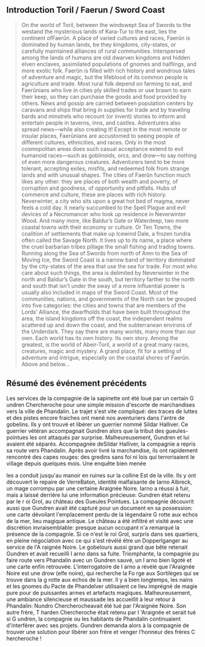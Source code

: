 ## Introduction Toril / Faerun / Sword Coast

> On the world of Toril, between the windswept Sea of Swords to the westand the mysterious lands of Kara-Tur to the east, lies the continent ofFaerûn. A place of varied cultures and races, Faerûn is dominated by human lands, be they kingdoms, city-states, or carefully maintained alliances of rural communities. Interspersed among the lands of humans are old dwarven kingdoms and hidden elven enclaves, assimilated populations of gnomes and halflings, and more exotic folk. Faerûn is filled with rich history and wondrous tales of adventure and magic, but the lifeblood of its common people is agriculture and trade. Most rural folk depend on farming to eat, and Faerûnians who live in cities ply skilled trades or use brawn to earn their keep, so they can purchase the goods and food provided by others. News and gossip are carried between population centers by caravans and ships that bring in supplies for trade and by traveling bards and minstrels who recount (or invent) stories to inform and entertain people in taverns, inns, and castles. Adventurers also spread news—while also creating it! Except in the most remote or insular places, Faerûnians are accustomed to seeing people of different cultures, ethnicities, and races. Only in the most cosmopolitan areas does such casual acceptance extend to evil humanoid races—such as goblinoids, orcs, and drow—to say nothing of even more dangerous creatures. Adventurers tend to be more tolerant, accepting exiles, misfits, and redeemed folk from strange lands and with unusual shapes. The cities of Faerûn function much likes any other: they are places of both wealth and poverty, of corruption and goodness, of opportunity and pitfalls.  Hubs of commerce and culture, these are places with rich history.  Neverwinter, a city who sits upon a great hot bed of magma, never feels a cold day.  It nearly succumbed to the Spell Plague and evil devices of a Necromancer who took up residence in Neverwinter Wood. And many more, like Baldur’s Gate or Waterdeep, two more coastal towns with their economy or culture.  Or Ten Towns, the coalition of settlements that make up Icewind Dale, a frozen tundra often called the    Savage North.  It lives up to its name, a place where the cruel barbarian tribes pillage the small fishing and trading towns. Running along the Sea of Swords from north of Amn to the Sea of Moving Ice, the Sword Coast is a narrow band of territory dominated by the city-states of the area that use the sea for trade. For most who care about such things, the area is delimited by Neverwinter in the north and Baldur’s Gate in the south, but territory farther to the north and south that isn’t under the sway of a more influential power is usually also included in maps of the Sword Coast. Most of the communities, nations, and governments of the North can be grouped into five categories: the cities and towns that are members of the Lords’ Alliance, the dwarfholds that have been built throughout the area, the island kingdoms off the coast, the independent realms scattered up and down the coast, and the subterranean environs of the Underdark. They say there are many worlds, many more than our own.  Each world has its own history.  Its own story.  Among the greatest, is the world of Abeir-Toril, a world of a great many races, creatures, magic and mystery.   A grand place, fit for a setting of adventure and intrigue, especially on the coastal shores of Faerûn.  Above and below...


## Résumé des événement précédents


​Les services de la compagnie de la sapinette ont été loué par un certain G​ undren Chercheroche​ pour une simple mission d'escorte de marchandises vers la ville de Phandalin.
​Le trajet s'est vite compliqué: des traces de luttes et des pistes encore fraiches ont mené nos aventuriers dans l'antre de gobelins. Ils y ont trouvé et libérer un guerrier nommé ​Sildar Halliver.​ Ce guerrier vétéran accompagnait Gundren alors que la tribut des gueules-pointues les ont attaqués par surprise. Malheureusement, Gundren et lui avaient été séparés.
​Accompagnée de ​Sildar Halliver,​ la compagnie a repris sa route vers Phandalin. Après avoir livré la marchandise, ils ont rapidement rencontré des capes rouges: des gredins sans foi ni lois qui terrorisaient le village depuis quelques mois. Une enquête bien menée

 les a conduit jusqu'au manoir en ruines sur la colline Est de la ville. Ils y ont découvert le repaire de ​VerreBaton,​ identité malfaisante de Iarno Albreck,​ un mage corrompu par une certaine A​ raignée Noire​. Iarno a réussi à fuir, mais a laissé derrière lui une information précieuse: Gundren​ était retenu par le r​ oi Grol​, au château des ​Gueules Pointues.​ La compagnie découvrit aussi que Gundren avait été capturé pour un document en sa possession: une carte dévoilant l'emplacement perdu de la légendaire G​ rotte aux echos de la mer,​ lieu magique antique.
​Le château a été infiltré et visité avec une discrétion invraisemblable: presque aucun occupant n'a remarqué la présence de la compagnie. Si ce n'est le ​roi Grol​, surpris dans ses quartiers, en pleine négociation avec ce qui s'est révélé être un ​Dopperlganger​ au service de l'A​ raignée Noire​. Le gobelours aussi grand que bête retenait Gundren et avait recueilli I​ arno​ dans sa fuite. Triomphante, la compagnie pu faire route vers Phandalin avec un ​Gundren​ sauvé, un I​ arno bien ligoté et une carte enfin retrouvée.
​L'interrogatoire de I​ arno​ a révélé que l'​Araignée Noire​ est une ​drow (elfe noire), qui recherche la Fo​ rge aux Sortilèges​ qui se trouve dans la g​ rotte aux echos de la mer​. Il y a bien longtemps, les nains et les gnomes du Pacte de Phandelver utilisaient ce lieu imprégné de magie pure pour de puissantes armes et artefacts magiques.
​Malheureusement, une ambiance silencieuse et maussade les accueillit à leur retour à Phandalin: ​Nundro Chercheroche​ avait été tué par l'Araignée Noire. Son autre frère, T​ harden Chercheroche​ était retenu par l​ 'Araignée​ et serait tué si G​ undren​, la compagnie ou les habitants de Phandalin continuaient d'interférer avec ses projets.
Gundren​ demanda alors à la compagnie de trouver une solution pour libérer son frère et venger l’honneur des frères C​ hercheroche​ !